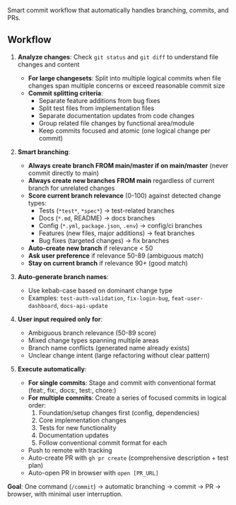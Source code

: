 Smart commit workflow that automatically handles branching, commits, and PRs.

## Workflow

1. **Analyze changes**: Check `git status` and `git diff` to understand file changes and content
   - **For large changesets**: Split into multiple logical commits when file changes span multiple concerns or exceed reasonable commit size
   - **Commit splitting criteria**:
     - Separate feature additions from bug fixes
     - Split test files from implementation files
     - Separate documentation updates from code changes
     - Group related file changes by functional area/module
     - Keep commits focused and atomic (one logical change per commit)

2. **Smart branching**:
   - **Always create branch FROM main/master if on main/master** (never commit directly to main)
   - **Always create new branches FROM main** regardless of current branch for unrelated changes
   - **Score current branch relevance** (0-100) against detected change types:
     - Tests (`*test*`, `*spec*`) → test-related branches
     - Docs (`*.md`, README) → docs branches  
     - Config (`*.yml`, `package.json`, `.env`) → config/ci branches
     - Features (new files, major additions) → feat branches
     - Bug fixes (targeted changes) → fix branches
   - **Auto-create new branch** if relevance < 50
   - **Ask user preference** if relevance 50-89 (ambiguous match)
   - **Stay on current branch** if relevance 90+ (good match)

3. **Auto-generate branch names**:
   - Use kebab-case based on dominant change type
   - Examples: `test-auth-validation`, `fix-login-bug`, `feat-user-dashboard`, `docs-api-update`

4. **User input required only for**:
   - Ambiguous branch relevance (50-89 score)
   - Mixed change types spanning multiple areas
   - Branch name conflicts (generated name already exists)
   - Unclear change intent (large refactoring without clear pattern)

5. **Execute automatically**:
   - **For single commits**: Stage and commit with conventional format (feat:, fix:, docs:, test:, chore:)
   - **For multiple commits**: Create a series of focused commits in logical order:
     1. Foundation/setup changes first (config, dependencies)
     2. Core implementation changes
     3. Tests for new functionality
     4. Documentation updates
     5. Follow conventional commit format for each
   - Push to remote with tracking
   - Auto-create PR with `gh pr create` (comprehensive description + test plan)
   - Auto-open PR in browser with `open [PR_URL]`

**Goal**: One command (`/commit`) → automatic branching → commit → PR → browser, with minimal user interruption.